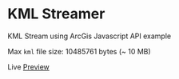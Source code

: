 # KML Streamer
KML Stream using ArcGis Javascript API example

Max ```kml``` file size: 10485761 bytes (~ 10 MB)

Live [Preview](https://developers.arcgis.com/javascript/latest/sample-code/sandbox/index.html?sample=layers-kml)
